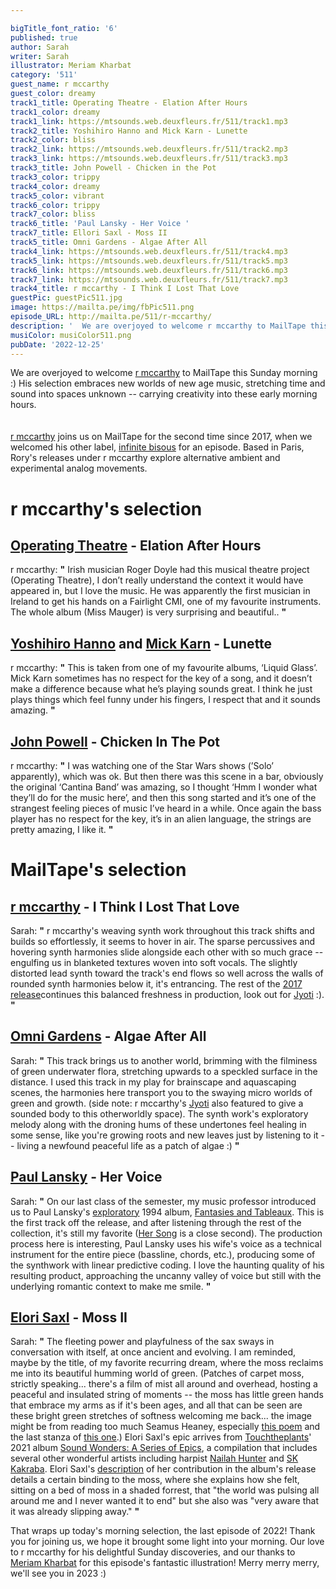 ```yaml
---

bigTitle_font_ratio: '6'
published: true
author: Sarah
writer: Sarah
illustrator: Meriam Kharbat
category: '511'
guest_name: r mccarthy
guest_color: dreamy
track1_title: Operating Theatre - Elation After Hours
track1_color: dreamy
track1_link: https://mtsounds.web.deuxfleurs.fr/511/track1.mp3
track2_title: Yoshihiro Hanno and Mick Karn - Lunette
track2_color: bliss
track2_link: https://mtsounds.web.deuxfleurs.fr/511/track2.mp3
track3_link: https://mtsounds.web.deuxfleurs.fr/511/track3.mp3
track3_title: John Powell - Chicken in the Pot
track3_color: trippy
track4_color: dreamy
track5_color: vibrant
track6_color: trippy
track7_color: bliss
track6_title: 'Paul Lansky - Her Voice '
track7_title: Ellori Saxl - Moss II
track5_title: Omni Gardens - Algae After All
track4_link: https://mtsounds.web.deuxfleurs.fr/511/track4.mp3
track5_link: https://mtsounds.web.deuxfleurs.fr/511/track5.mp3
track6_link: https://mtsounds.web.deuxfleurs.fr/511/track6.mp3
track7_link: https://mtsounds.web.deuxfleurs.fr/511/track7.mp3
track4_title: r mccarthy - I Think I Lost That Love
guestPic: guestPic511.jpg
image: https://mailta.pe/img/fbPic511.png
episode_URL: http://mailta.pe/511/r-mccarthy/
description: '  We are overjoyed to welcome r mccarthy to MailTape this Sunday morning :) His selection embraces new worlds of new age music, stretching time and sound into spaces unknown -- carrying creativity into these early morning hours. '
musiColor: musiColor511.png
pubDate: '2022-12-25'
---
```

 We are overjoyed to welcome [r mccarthy](https://infinitebisous.bandcamp.com/album/any-day-now) to MailTape this Sunday morning :) His selection embraces new worlds of new age music, stretching time and sound into spaces unknown -- carrying creativity into these early morning hours.  
  <br><br>
[r mccarthy](https://infinitebisous.bandcamp.com/album/any-day-now) joins us on MailTape for the second time since 2017, when we welcomed his other label, [infinite bisous](https://www.mailta.pe/245/infinite-bisous/) for an episode. Based in Paris, Rory's releases under r mccarthy explore alternative ambient and experimental analog movements.

# r mccarthy's selection

## [Operating Theatre](https://rogerdoyle1.bandcamp.com/) - Elation After Hours
r mccarthy: **"** Irish musician Roger Doyle had this musical theatre project (Operating Theatre), I don’t really understand the context it would have appeared in, but I love the music. He was apparently the first musician in Ireland to get his hands on a Fairlight CMI, one of my favourite instruments. The whole album (Miss Mauger) is very surprising and beautiful.. **"** 

## [Yoshihiro Hanno](http://www.yoshihirohanno.com/discography/) and [Mick Karn](https://mickkarn.net/) - Lunette
r mccarthy: **"** This is taken from one of my favourite albums, ‘Liquid Glass’. Mick Karn sometimes has no respect for the key of a song, and it doesn’t make a difference because what he’s playing sounds great. I think he just plays things which feel funny under his fingers, I respect that and it sounds amazing. **"** 

## [John Powell](https://johnpowellmusic.com/) - Chicken In The Pot
r mccarthy: **"** I was watching one of the Star Wars shows (’Solo’ apparently), which was ok. But then there was this scene in a bar, obviously the original ‘Cantina Band’ was amazing, so I thought ‘Hmm I wonder what they’ll do for the music here’, and then this song started and it’s one of the strangest feeling pieces of music I’ve heard in a while. Once again the bass player has no respect for the key, it’s in an alien language, the strings are pretty amazing, I like it. **"** 

# MailTape's selection

## [r mccarthy](https://infinitebisous.bandcamp.com/album/any-day-now) - I Think I Lost That Love
Sarah: **"** r mccarthy's weaving synth work throughout this track shifts and builds so effortlessly, it seems to hover in air. The sparse percussives and hovering synth harmonies slide alongside each other with so much grace -- engulfing us in blanketed textures woven into soft vocals. The slightly distorted lead synth toward the track's end flows so well across the walls of rounded synth harmonies below it, it's entrancing. The rest of the [2017 release](https://infinitebisous.bandcamp.com/album/dick-arkive-issue-2)continues this balanced freshness in production, look out for [Jyoti](https://infinitebisous.bandcamp.com/track/jyoti) :). **"** 

## [Omni Gardens](https://omnigardens.bandcamp.com/) - Algae After All
Sarah: **"** This track brings us to another world, brimming with the filminess of green underwater flora, stretching upwards to a speckled surface in the distance. I used this track in my play for brainscape and aquascaping scenes, the harmonies here transport you to the swaying micro worlds of green and growth. (side note: r mccarthy's [Jyoti](https://infinitebisous.bandcamp.com/track/jyoti) also featured to give a sounded body to this otherworldly space). The synth work's exploratory melody along with the droning hums of these undertones feel healing in some sense, like you're growing roots and new leaves just by listening to it -- living a newfound peaceful life as a patch of algae :) **"** 

## [Paul Lansky](https://paul.mycpanel.princeton.edu/compositions-sorted.html) - Her Voice
Sarah: **"** On our last class of the semester, my music professor introduced us to Paul Lansky's [exploratory](http://paul.mycpanel.princeton.edu/liner_notes/fantasies.html) 1994 album, [Fantasies and Tableaux](https://www.newworldrecords.org/products/paul-lansky-fantasies-and-tableaux). This is the first track off the release, and after listening through the rest of the collection, it's still my favorite ([Her Song](https://www.youtube.com/watch?v=lppSwmBBmOk) is a close second). The production process here is interesting, Paul Lansky uses his wife's voice as a technical instrument for the entire piece (bassline, chords, etc.), producing some of the synthwork with linear predictive coding. I love the haunting quality of his resulting product, approaching the uncanny valley of voice but still with the underlying romantic context to make me smile. **"** 

## [Elori Saxl](https://elorisaxl.bandcamp.com/album/the-blue-of-distance) - Moss II
Sarah: **"** The fleeting power and playfulness of the sax sways in conversation with itself, at once ancient and evolving. I am reminded, maybe by the title, of my favorite recurring dream, where the moss reclaims me into its beautiful humming world of green. (Patches of carpet moss, strictly speaking... there's a film of mist all around and overhead, hosting a peaceful and insulated string of moments -- the moss has little green hands that embrace my arms as if it's been ages, and all that can be seen are these bright green stretches of softness welcoming me back... the image might be from reading too much Seamus Heaney, especially [this poem](https://www.ibiblio.org/ipa/poems/heaney/personal_helicon.php) and the last stanza of [this one](https://irelandtour.sunygeneseoenglish.org/resources/poems/heaneys-the-strand-at-lough-beg/).) Elori Saxl's epic arrives from [Touchtheplants](https://www.touchtheplants.com/pages/info)' 2021 album [Sound Wonders: A Series of Epics](https://www.touchtheplants.com/products/sound-wonders-lp), a compilation that includes several other wonderful artists including harpist [Nailah Hunter](https://nailahhunter.bandcamp.com/) and [SK Kakraba](https://skkakraba.bandcamp.com/). Elori Saxl's [description](https://www.touchtheplants.com/products/sound-wonders-lp) of her contribution in the album's release details a certain binding to the moss, where she explains how she felt, sitting on a bed of moss in a shaded forrest, that "the world was pulsing all around me and I never wanted it to end" but she also was "very aware that it was already slipping away." **"** 

That wraps up today's morning selection, the last episode of 2022! Thank you for joining us, we hope it brought some light into your morning. Our love to r mccarthy for his delightful Sunday discoveries, and our thanks to [Meriam Kharbat](https://www.meriamkharbat.com/illustration) for this episode's fantastic illustration! Merry merry merry, we'll see you in 2023 :)
